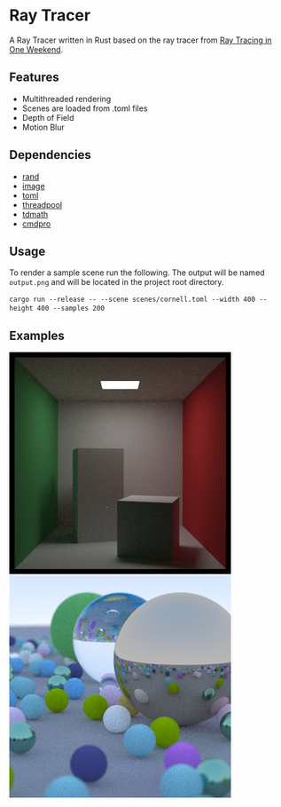 # Ray Tracer

A Ray Tracer written in Rust based on the ray tracer from [Ray Tracing in One Weekend](https://github.com/petershirley/raytracinginoneweekend).

## Features

- Multithreaded rendering
- Scenes are loaded from .toml files
- Depth of Field
- Motion Blur

## Dependencies

- [rand]()
- [image]()
- [toml]()
- [threadpool]()
- [tdmath]()
- [cmdpro]()

## Usage

To render a sample scene run the following. The output will be named `output.png` and will be located in the project root directory.

```
cargo run --release -- --scene scenes/cornell.toml --width 400 --height 400 --samples 200
```

## Examples

![Cornell](https://github.com/sean-h/raytracer/blob/master/screenshots/cornell.png)
![Spheres](https://github.com/sean-h/raytracer/blob/master/screenshots/spheres.png)